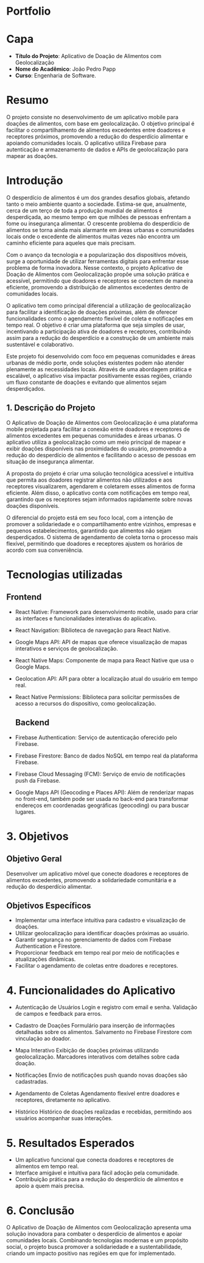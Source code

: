 # Portfolio

# Capa

- **Título do Projeto**: Aplicativo de Doação de Alimentos com Geolocalização
- **Nome do Acadêmico**: João Pedro Papp
- **Curso**: Engenharia de Software.

# Resumo

O projeto consiste no desenvolvimento de um aplicativo mobile para doações de alimentos, com base em geolocalização. O objetivo principal é facilitar o compartilhamento de alimentos excedentes entre doadores e receptores próximos, promovendo a redução do desperdício alimentar e apoiando comunidades locais. O aplicativo utiliza Firebase para autenticação e armazenamento de dados e APIs de geolocalização para mapear as doações.

# Introdução

O desperdício de alimentos é um dos grandes desafios globais, afetando tanto o meio ambiente quanto a sociedade. Estima-se que, anualmente, cerca de um terço de toda a produção mundial de alimentos é desperdiçada, ao mesmo tempo em que milhões de pessoas enfrentam a fome ou insegurança alimentar. O crescente problema do desperdício de alimentos se torna ainda mais alarmante em áreas urbanas e comunidades locais onde o excedente de alimentos muitas vezes não encontra um caminho eficiente para aqueles que mais precisam.

Com o avanço da tecnologia e a popularização dos dispositivos móveis, surge a oportunidade de utilizar ferramentas digitais para enfrentar esse problema de forma inovadora. Nesse contexto, o projeto Aplicativo de Doação de Alimentos com Geolocalização propõe uma solução prática e acessível, permitindo que doadores e receptores se conectem de maneira eficiente, promovendo a distribuição de alimentos excedentes dentro de comunidades locais.

O aplicativo tem como principal diferencial a utilização de geolocalização para facilitar a identificação de doações próximas, além de oferecer funcionalidades como o agendamento flexível de coleta e notificações em tempo real. O objetivo é criar uma plataforma que seja simples de usar, incentivando a participação ativa de doadores e receptores, contribuindo assim para a redução do desperdício e a construção de um ambiente mais sustentável e colaborativo.

Este projeto foi desenvolvido com foco em pequenas comunidades e áreas urbanas de médio porte, onde soluções existentes podem não atender plenamente as necessidades locais. Através de uma abordagem prática e escalável, o aplicativo visa impactar positivamente essas regiões, criando um fluxo constante de doações e evitando que alimentos sejam desperdiçados.

## 1. Descrição do Projeto

O Aplicativo de Doação de Alimentos com Geolocalização é uma plataforma mobile projetada para facilitar a conexão entre doadores e receptores de alimentos excedentes em pequenas comunidades e áreas urbanas. O aplicativo utiliza a geolocalização como um meio principal de mapear e exibir doações disponíveis nas proximidades do usuário, promovendo a redução do desperdício de alimentos e facilitando o acesso de pessoas em situação de insegurança alimentar.

A proposta do projeto é criar uma solução tecnológica acessível e intuitiva que permita aos doadores registrar alimentos não utilizados e aos receptores visualizarem, agendarem e coletarem esses alimentos de forma eficiente. Além disso, o aplicativo conta com notificações em tempo real, garantindo que os receptores sejam informados rapidamente sobre novas doações disponíveis.

O diferencial do projeto está em seu foco local, com a intenção de promover a solidariedade e o compartilhamento entre vizinhos, empresas e pequenos estabelecimentos, garantindo que alimentos não sejam desperdiçados. O sistema de agendamento de coleta torna o processo mais flexível, permitindo que doadores e receptores ajustem os horários de acordo com sua conveniência.

# Tecnologias utilizadas
  ## Frontend
* React Native: Framework para desenvolvimento mobile, usado para criar as interfaces e funcionalidades interativas do aplicativo.
* React Navigation: Biblioteca de navegação para React Native.
* Google Maps API: API de mapas que oferece visualização de mapas interativos e serviços de geolocalização.
* React Native Maps: Componente de mapa para React Native que usa o Google Maps.
* Geolocation API: API para obter a localização atual do usuário em tempo real.
* React Native Permissions: Biblioteca para solicitar permissões de acesso a recursos do dispositivo, como geolocalização.

  ## Backend
* Firebase Authentication: Serviço de autenticação oferecido pelo Firebase.
* Firebase Firestore: Banco de dados NoSQL em tempo real da plataforma Firebase.
* Firebase Cloud Messaging (FCM): Serviço de envio de notificações push da Firebase.
* Google Maps API (Geocoding e Places API): Além de renderizar mapas no front-end, também pode ser usada no back-end para transformar endereços em coordenadas geográficas (geocoding) ou para buscar lugares.

# 3. Objetivos
  ## Objetivo Geral
  Desenvolver um aplicativo móvel que conecte doadores e receptores de alimentos excedentes, promovendo a solidariedade comunitária e a redução do desperdício alimentar.

  ## Objetivos Específicos
*  Implementar uma interface intuitiva para cadastro e visualização de doações.
*  Utilizar geolocalização para identificar doações próximas ao usuário.
*  Garantir segurança no gerenciamento de dados com Firebase Authentication e Firestore.
*  Proporcionar feedback em tempo real por meio de notificações e atualizações dinâmicas.
*  Facilitar o agendamento de coletas entre doadores e receptores.

#  4. Funcionalidades do Aplicativo
* Autenticação de Usuários
  Login e registro com email e senha.
  Validação de campos e feedback para erros.

* Cadastro de Doações
  Formulário para inserção de informações detalhadas sobre os alimentos.
  Salvamento no Firebase Firestore com vinculação ao doador.

* Mapa Interativo
  Exibição de doações próximas utilizando geolocalização.
  Marcadores interativos com detalhes sobre cada doação.

* Notificações
  Envio de notificações push quando novas doações são cadastradas.

* Agendamento de Coletas
  Agendamento flexível entre doadores e receptores, diretamente no aplicativo.

* Histórico
  Histórico de doações realizadas e recebidas, permitindo aos usuários acompanhar suas interações.

# 5. Resultados Esperados
* Um aplicativo funcional que conecta doadores e receptores de alimentos em tempo real.
* Interface amigável e intuitiva para fácil adoção pela comunidade.
* Contribuição prática para a redução do desperdício de alimentos e apoio a quem mais precisa.

# 6. Conclusão
O Aplicativo de Doação de Alimentos com Geolocalização apresenta uma solução inovadora para combater o desperdício de alimentos e apoiar comunidades locais. Combinando tecnologias modernas e um propósito social, o projeto busca promover a solidariedade e a sustentabilidade, criando um impacto positivo nas regiões em que for implementado.
